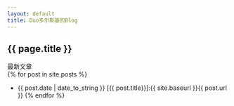 ```yaml
---
layout: default
title: Duo多尔斯基的Blog
---
```

{{ page.title }}
------------
最新文章  
{% for post in site.posts %}
+ {{ post.date | date_to_string }} [{{ post.title}}]:{{ site.baseurl }}{{ post.url }}
{% endfor %}
